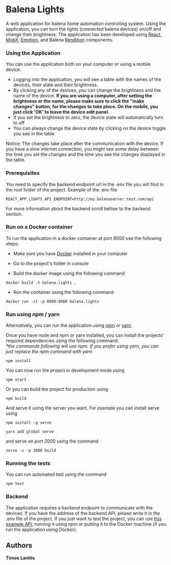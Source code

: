 # Balena Lights

A web application for balena home automation controlling system. Using the application, you can turn the lights (connected balena devices) on/off and change their brightness. The application has been developed using [React](https://reactjs.org/), [MobX](https://mobx.js.org), [Emotion](https://emotion.sh), and Balena [Rendition](https://github.com/balena-io-modules/rendition) components. 

### Using the Application

You can use the application both on your computer or using a mobile device. 
* Logging into the application, you will see a table with the names of the devices, their state and their brightness. 
* By clicking any of the devices, you can change the brightness and the name of the device. 
<b> If you are using a computer, after setting the brightness or the name, please make sure to click the "make changes" button, for the changes to take place. On the mobile, you just click 'OK' to leave the device edit panel.</b>
* If you set the brightness to zero, the device state will automatically turn to off
* You can always change the device state by clicking on the device toggle you see in the table

Notice: The changes take place after the communication with the device. If you have a slow internet connection, you might see some delay between the time you set the changes and the time you see the changes displayed in the table.

### Prerequisites

You need to specify the backend endpoint url in the .env file you will find in the root folder of the project. 
Example of the .env file
```
REACT_APP_LIGHTS_API_ENDPOINT=http://my.balenaserver.test.com/api
```
For more information about the backend scroll bellow to the backend section.

### Run on a Docker container

To run the application in a docker container at port 8000 use the following steps:

- Make sure you have [Docker](https://www.docker.com) installed in your computer

- Go to the project's folder in console

- Build the docker image using the following command
```
docker build -t balena.lights .
```
- Run the container using the following command
```
docker run -it -p 8000:8000 balena.lights
```
 
### Run using npm / yarn

Alternatively, you can run the application using [npm](https://www.npmjs.com/) or [yarn](https://yarnpkg.com). 

Once you have node and npm or yarn installed, you can install the projects' required dependencies using the following command:
<br/><i>*the commands following will use npm. If you prefer using yarn, you can just replace the npm command with yarn</i>
```
npm install
```
You can now run the project in development mode using 
```
npm start
```
Or you can build the project for production using
```
npm build
```
And serve it using the server you want. For example you can install serve using
```
npm install -g serve
```
```
yarn add global serve
```
and serve on port 3000 using the command
```
serve -s -p 3000 build
```
### Running the tests

You can run automated test using the command
```
npm test
```
### Backend
The application requires a backend endpoint to communicate with the devices. If you have the address of the backend API, please write it in the .env file of the project. If you just want to test the project, you can use [this example API](https://github.com/balena-io/light-api), running it using npm or putting it to the Docker machine (if you run the application using Docker).
## Authors

**Timos Lanitis** 
